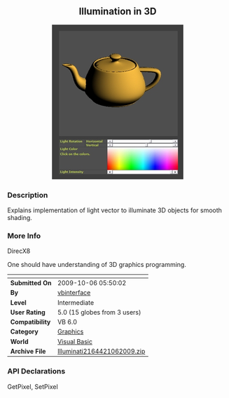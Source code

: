 ﻿<div align="center">

## Illumination in 3D

<img src="PIC2009106547432892.JPG">
</div>

### Description

Explains implementation of light vector to illuminate 3D objects for smooth shading.
 
### More Info
 
DirecX8

One should have understanding of 3D graphics programming.


<span>             |<span>
---                |---
**Submitted On**   |2009-10-06 05:50:02
**By**             |[vbinterface](https://github.com/Planet-Source-Code/PSCIndex/blob/master/ByAuthor/vbinterface.md)
**Level**          |Intermediate
**User Rating**    |5.0 (15 globes from 3 users)
**Compatibility**  |VB 6\.0
**Category**       |[Graphics](https://github.com/Planet-Source-Code/PSCIndex/blob/master/ByCategory/graphics__1-46.md)
**World**          |[Visual Basic](https://github.com/Planet-Source-Code/PSCIndex/blob/master/ByWorld/visual-basic.md)
**Archive File**   |[Illuminati2164421062009\.zip](https://github.com/Planet-Source-Code/vbinterface-illumination-in-3d__1-72519/archive/master.zip)

### API Declarations

GetPixel, SetPixel






